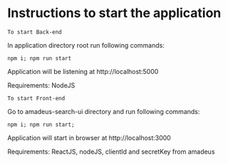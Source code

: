 # Instructions to start the application
```
To start Back-end
```
In application directory root run following commands:

```
npm i; npm run start
```

Application will be listening at http://localhost:5000

Requirements: NodeJS

```
To start Front-end
```

Go to amadeus-search-ui directory and run following commands:

```
npm i; npm run start;
```

Application will start in browser at http://localhost:3000

Requirements: ReactJS, nodeJS, clientId and secretKey from amadeus